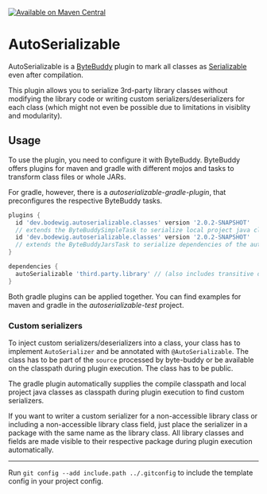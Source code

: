 [![Available on Maven Central](https://img.shields.io/maven-central/v/dev.bodewig.autoserializable/autoserializable?label=Available%20on%20Maven%20Central)](https://central.sonatype.com/namespace/dev.bodewig.autoserializable)

# AutoSerializable

AutoSerializable is a [ByteBuddy](https://github.com/raphw/byte-buddy) plugin to mark all classes as [Serializable](https://docs.oracle.com/en/java/javase/19/docs/api/java.base/java/io/Serializable.html) even after compilation.

This plugin allows you to serialize 3rd-party library classes without modifying the library code or writing custom
serializers/deserializers for each class (which might not even be possible due to limitations in visiblity and
modularity).

## Usage

To use the plugin, you need to configure it with ByteBuddy. ByteBuddy offers plugins for maven and gradle with different
mojos and tasks to transform class files or whole JARs.

For gradle, however, there is a *autoserializable-gradle-plugin*, that preconfigures the respective ByteBuddy tasks.

```groovy
plugins {
  id 'dev.bodewig.autoserializable.classes' version '2.0.2-SNAPSHOT' 
  // extends the ByteBuddySimpleTask to serialize local project java classes
  id 'dev.bodewig.autoserializable.classes' version '2.0.2-SNAPSHOT'
  // extends the ByteBuddyJarsTask to serialize dependencies of the autoSerializable configuration
}

dependencies {
  autoSerializable 'third.party.library' // (also includes transitive dependencies)
}
```

Both gradle plugins can be applied together.
You can find examples for maven and gradle in the *autoserializable-test* project.

### Custom serializers

To inject custom serializers/deserializers into a class, your class has to implement `AutoSerializer` and be annotated
with `@AutoSerializable`. The class has to be part of the `source` processed by byte-buddy or be available on the
classpath during plugin execution. The class has to be public.

The gradle plugin automatically supplies the compile classpath and local project java classes as classpath during plugin
execution to find custom serializers.

If you want to writer a custom serializer for a non-accessible library class or including a non-accessible library class
field, just place the serializer in a package with the same name as the library class.
All library classes and fields are made visible to their respective package during plugin execution automatically.

---

Run `git config --add include.path ../.gitconfig` to include the template config in your project config.
